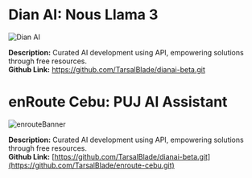 <h1>Dian AI: Nous Llama 3</h1>

![Dian AI](https://github.com/user-attachments/assets/22542935-0ece-4010-8ea5-e2821cff44bc)

<b>Description:</b> Curated AI development using API, empowering solutions through free resources.<br>
<b>Github Link:</b> https://github.com/TarsalBlade/dianai-beta.git

<h1>enRoute Cebu: PUJ AI Assistant</h1>

![enrouteBanner](https://github.com/user-attachments/assets/9de719b5-e86e-4f7a-87d7-434b80f38e8c)

<b>Description:</b> Curated AI development using API, empowering solutions through free resources.<br>
<b>Github Link:</b> [https://github.com/TarsalBlade/dianai-beta.git](https://github.com/TarsalBlade/enroute-cebu.git)
